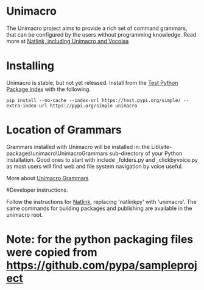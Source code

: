 # Unimacro
The Unimacro project aims to provide a rich set of command grammars, that can be configured by the users without programming knowledge. 
Read more at [Natlink, including Unimacro and Vocolaa](https://qh.antenna.nl/unimacro/index.html)

# Installing

Unimacro is stable, but not yet released.  Install from the [Test Python Package Index](https://test.pypi.org/)
with the following.

`pip install --no-cache --index-url https://test.pypi.org/simple/ --extra-index-url https://pypi.org/simple unimacro`


# Location of Grammars

Grammars installed with Unimacro will be installed in:
the Lib\site-packages\unimacro\UnimacroGrammars sub-directory of your 
Python installation.  Good ones to start with include _folders.py and _clickbyvoice.py 
as most users will  find web and file system navigation by voice useful.

More about [Unimacro Grammars](https://qh.antenna.nl/unimacro/grammars/globalgrammars/folders/index.html)

#Developer instructions.

Follow the instructions for [Natlink](https://test.pypi.org/project/natlinkpy/), replacing 'natlinkpy' with 'unimacro'.
The same commands for building packages and publishing are available in the unimacro root.


# Note: for the python packaging files were copied from https://github.com/pypa/sampleproject








